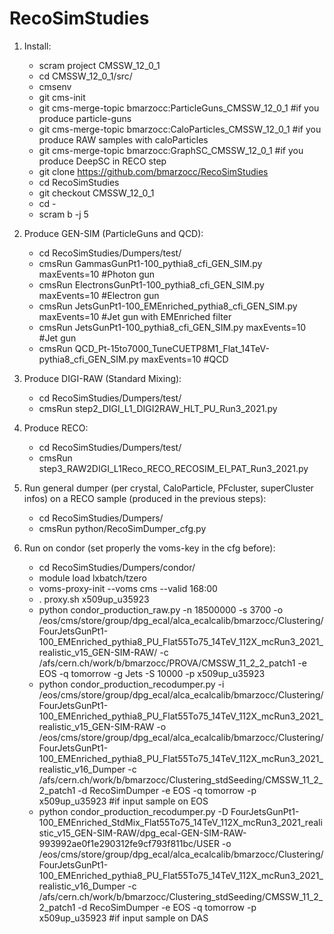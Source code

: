 # RecoSimStudies

1) Install:

    * scram project CMSSW_12_0_1
    * cd CMSSW_12_0_1/src/
    * cmsenv
    * git cms-init
    * git cms-merge-topic bmarzocc:ParticleGuns_CMSSW_12_0_1 #if you produce particle-guns
    * git cms-merge-topic bmarzocc:CaloParticles_CMSSW_12_0_1 #if you produce RAW samples with caloParticles
    * git cms-merge-topic bmarzocc:GraphSC_CMSSW_12_0_1 #if you produce DeepSC in RECO step
    * git clone https://github.com/bmarzocc/RecoSimStudies
    * cd RecoSimStudies
    * git checkout CMSSW_12_0_1
    * cd -
    * scram b -j 5

2) Produce GEN-SIM (ParticleGuns and QCD):
    
    * cd RecoSimStudies/Dumpers/test/
    * cmsRun GammasGunPt1-100_pythia8_cfi_GEN_SIM.py maxEvents=10 #Photon gun
    * cmsRun ElectronsGunPt1-100_pythia8_cfi_GEN_SIM.py maxEvents=10 #Electron gun
    * cmsRun JetsGunPt1-100_EMEnriched_pythia8_cfi_GEN_SIM.py maxEvents=10 #Jet gun with EMEnriched filter
    * cmsRun JetsGunPt1-100_pythia8_cfi_GEN_SIM.py maxEvents=10 #Jet gun
    * cmsRun QCD_Pt-15to7000_TuneCUETP8M1_Flat_14TeV-pythia8_cfi_GEN_SIM.py maxEvents=10 #QCD

3) Produce DIGI-RAW (Standard Mixing):
    
    * cd RecoSimStudies/Dumpers/test/
    * cmsRun step2_DIGI_L1_DIGI2RAW_HLT_PU_Run3_2021.py

4) Produce RECO:

    * cd RecoSimStudies/Dumpers/test/
    * cmsRun step3_RAW2DIGI_L1Reco_RECO_RECOSIM_EI_PAT_Run3_2021.py

5) Run general dumper (per crystal, CaloParticle, PFcluster, superCluster infos) on a RECO sample (produced in the previous steps):
    
    * cd RecoSimStudies/Dumpers/
    * cmsRun python/RecoSimDumper_cfg.py

6) Run on condor (set properly the voms-key in the cfg before):

    * cd RecoSimStudies/Dumpers/condor/
    * module load lxbatch/tzero
    * voms-proxy-init --voms cms --valid 168:00
    * . proxy.sh x509up_u35923
    * python condor_production_raw.py -n 18500000 -s 3700 -o /eos/cms/store/group/dpg_ecal/alca_ecalcalib/bmarzocc/Clustering/FourJetsGunPt1-100_EMEnriched_pythia8_PU_Flat55To75_14TeV_112X_mcRun3_2021_realistic_v15_GEN-SIM-RAW/ -c /afs/cern.ch/work/b/bmarzocc/PROVA/CMSSW_11_2_2_patch1 -e EOS -q tomorrow -g Jets -S 10000 -p x509up_u35923
    * python condor_production_recodumper.py -i /eos/cms/store/group/dpg_ecal/alca_ecalcalib/bmarzocc/Clustering/FourJetsGunPt1-100_EMEnriched_pythia8_PU_Flat55To75_14TeV_112X_mcRun3_2021_realistic_v15_GEN-SIM-RAW -o /eos/cms/store/group/dpg_ecal/alca_ecalcalib/bmarzocc/Clustering/FourJetsGunPt1-100_EMEnriched_pythia8_PU_Flat55To75_14TeV_112X_mcRun3_2021_realistic_v16_Dumper -c /afs/cern.ch/work/b/bmarzocc/Clustering_stdSeeding/CMSSW_11_2_2_patch1 -d RecoSimDumper -e EOS -q tomorrow -p x509up_u35923 #if input sample on EOS
    * python condor_production_recodumper.py -D FourJetsGunPt1-100_EMEnriched_StdMix_Flat55To75_14TeV_112X_mcRun3_2021_realistic_v15_GEN-SIM-RAW/dpg_ecal-GEN-SIM-RAW-993992ae0f1e290312fe9cf793f811bc/USER -o /eos/cms/store/group/dpg_ecal/alca_ecalcalib/bmarzocc/Clustering/FourJetsGunPt1-100_EMEnriched_pythia8_PU_Flat55To75_14TeV_112X_mcRun3_2021_realistic_v16_Dumper -c /afs/cern.ch/work/b/bmarzocc/Clustering_stdSeeding/CMSSW_11_2_2_patch1 -d RecoSimDumper -e EOS -q tomorrow -p x509up_u35923 #if input sample on DAS 


